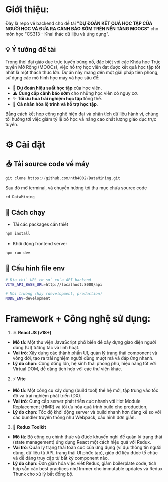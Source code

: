 # Giới thiệu:

Đây là repo về backend cho đề tài **"DỰ ĐOÁN KẾT QUẢ HỌC TẬP CỦA NGƯỜI HỌC VÀ ĐƯA RA CẢNH BÁO SỚM TRÊN NỀN TẢNG MOOCS"** cho môn học "CS313 - Khai thác dữ liệu và ứng dụng".

## 💡 Ý tưởng đề tài

Trong thời đại giáo dục trực tuyến bùng nổ, đặc biệt với các Khóa học Trực tuyến Mở Rộng (MOOCs), việc hỗ trợ học viên đạt được kết quả học tập tốt nhất là một thách thức lớn. Dự án này mang đến một giải pháp tiên phong, sử dụng các mô hình học máy và học sâu để:
*   🔮 **Dự đoán hiệu suất học tập** của học viên.
*   ⚠️ **Cung cấp cảnh báo sớm** cho những học viên có nguy cơ.
*   ✨ **Tối ưu hóa trải nghiệm học tập** tổng thể.
*   👤 **Cá nhân hóa lộ trình và hỗ trợ học tập**.

Bằng cách kết hợp công nghệ hiện đại và phân tích dữ liệu hành vi, chúng tôi hướng tới việc giảm tỷ lệ bỏ học và nâng cao chất lượng giáo dục trực tuyến.

# ⚙️ Cài đặt

## 📥 Tải source code về máy

```python
git clone https://github.com/nth4002/DataMining.git
```
Sau đó mở terminal, và chuyển hướng tới thư mục chứa source code

```python
cd DataMining
```

## 🚀 Cách chạy 

- Tải các packages cần thiết 
```python
npm install
```

- Khởi động frontend server
```python
npm run dev
```
## 📄 Cấu hình file env
```bash
# Địa chỉ URL cơ sở của API backend
VITE_API_BASE_URL=http://localhost:8000/api

# Môi trường chạy (development, production)
NODE_ENV=development
```

# Framework + Công nghệ sử dụng:
1. ⚛️ **React JS (v18+)**
- **Mô tả**: Một thư viện JavaScript phổ biến để xây dựng giao diện người dùng (UI) tương tác và linh hoạt.
- **Vai trò**: Xây dựng các thành phần UI, quản lý trạng thái component và vòng đời, tạo ra trải nghiệm người dùng mượt mà và đáp ứng nhanh.
- **Lý do chọn**: Cộng đồng lớn, hệ sinh thái phong phú, hiệu năng tốt với Virtual DOM, dễ dàng tích hợp với các thư viện khác.
2. ⚡ **Vite**
- **Mô tả**: Một công cụ xây dựng (build tool) thế hệ mới, tập trung vào tốc độ và trải nghiệm phát triển (DX).
- **Vai trò**: Cung cấp server phát triển cực nhanh với Hot Module Replacement (HMR) và tối ưu hóa quá trình build cho production.
- **Lý do chọn**: Tốc độ khởi động server và build nhanh hơn đáng kể so với các bundler truyền thống như Webpack, cấu hình đơn giản.
3. 🔧 **Redux Toolkit**
- **Mô tả**: Bộ công cụ chính thức và được khuyến nghị để quản lý trạng thái (state management) ứng dụng React một cách hiệu quả với Redux.
- **Vai trò**: Quản lý trạng thái toàn cục của ứng dụng (ví dụ: thông tin người dùng, dữ liệu từ API, trạng thái UI phức tạp), giúp dữ liệu được tổ chức và dễ dàng truy cập từ bất kỳ component nào.
- **Lý do chọn**: Đơn giản hóa việc viết Redux, giảm boilerplate code, tích hợp sẵn các best practices như Immer cho immutable updates và Redux Thunk cho xử lý bất đồng bộ.
